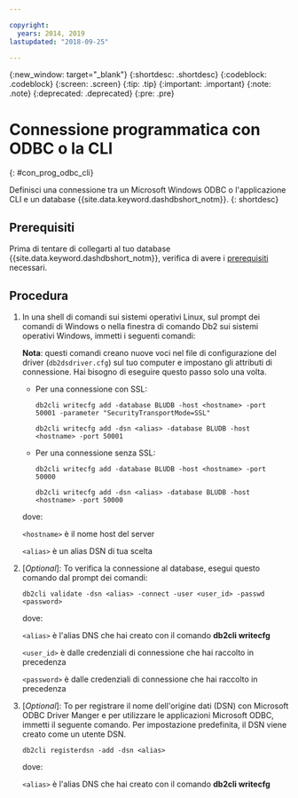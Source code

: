 ```yaml
---

copyright:
  years: 2014, 2019
lastupdated: "2018-09-25"

---
```


<!-- Attribute definitions --> 
{:new_window: target="_blank"}
{:shortdesc: .shortdesc}
{:codeblock: .codeblock}
{:screen: .screen}
{:tip: .tip}
{:important: .important}
{:note: .note}
{:deprecated: .deprecated}
{:pre: .pre}

# Connessione programmatica con ODBC o la CLI
{: #con_prog_odbc_cli}

Definisci una connessione tra un Microsoft Windows ODBC o l'applicazione CLI e un database {{site.data.keyword.dashdbshort_notm}}.
{: shortdesc}

## Prerequisiti

Prima di tentare di collegarti al tuo database {{site.data.keyword.dashdbshort_notm}}, verifica di avere i [prerequisiti](connecting.html#prereqs) necessari.

<!-- Before you can connect to your database, you must perform the following steps:

- [Verify prerequisites](prereqs.html), including installing driver packages, configuring your local environment, and downloading SSL certificates (if needed)
- Collect [connection information](credentials.html), including database details such as host name and port numbers, and connection credentials such as user ID and password -->

## Procedura

1. In una shell di comandi sui sistemi operativi Linux, sul prompt dei comandi di Windows o nella finestra di comando Db2 sui sistemi operativi Windows, immetti i seguenti comandi:

   **Nota**: questi comandi creano nuove voci nel file di configurazione del driver (`db2dsdriver.cfg`) sul tuo computer e impostano gli attributi di connessione. Hai bisogno di eseguire questo passo solo una volta.
   
   - Per una connessione con SSL:

     `db2cli writecfg add -database BLUDB -host <hostname> -port 50001 -parameter "SecurityTransportMode=SSL"`

     `db2cli writecfg add -dsn <alias> -database BLUDB -host <hostname> -port 50001`

   - Per una connessione senza SSL:

     `db2cli writecfg add -database BLUDB -host <hostname> -port 50000`

     `db2cli writecfg add -dsn <alias> -database BLUDB -host <hostname> -port 50000`

   dove:

   `<hostname>` è il nome host del server

   `<alias>` è un alias DSN di tua scelta
    
2. [*Optional*]: To verifica la connessione al database, esegui questo comando dal prompt dei comandi:

   `db2cli validate -dsn <alias> -connect -user <user_id> -passwd <password>`

   dove:

   `<alias>` è l'alias DNS che hai creato con il comando **db2cli writecfg**

   `<user_id>` è dalle credenziali di connessione che hai raccolto in precedenza

   `<password>` è dalle credenziali di connessione che hai raccolto in precedenza

3. [*Optional*]: To per registrare il nome dell'origine dati (DSN) con Microsoft ODBC Driver Manger e per utilizzare le applicazioni Microsoft ODBC, immetti il seguente comando. Per impostazione predefinita, il DSN viene creato come un utente DSN.

   `db2cli registerdsn -add -dsn <alias>`

   dove:
        
   `<alias>` è l'alias DNS che hai creato con il comando **db2cli writecfg**



